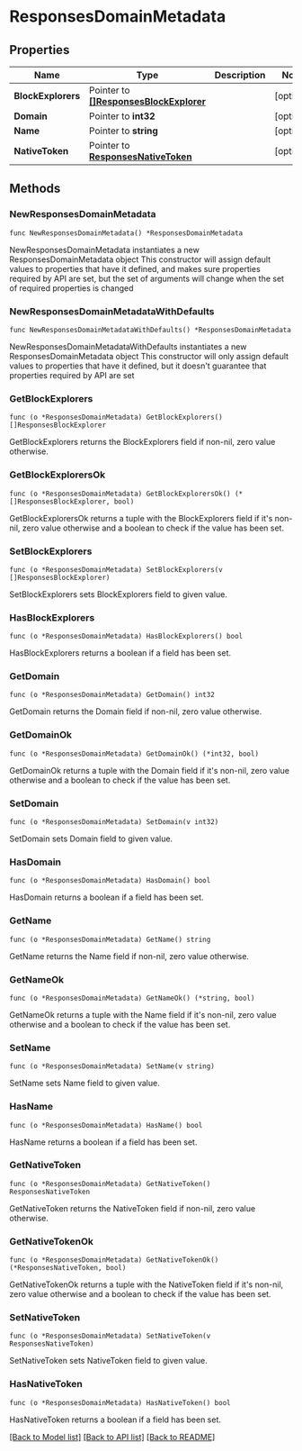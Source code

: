 # ResponsesDomainMetadata

## Properties

Name | Type | Description | Notes
------------ | ------------- | ------------- | -------------
**BlockExplorers** | Pointer to [**[]ResponsesBlockExplorer**](ResponsesBlockExplorer.md) |  | [optional] 
**Domain** | Pointer to **int32** |  | [optional] 
**Name** | Pointer to **string** |  | [optional] 
**NativeToken** | Pointer to [**ResponsesNativeToken**](ResponsesNativeToken.md) |  | [optional] 

## Methods

### NewResponsesDomainMetadata

`func NewResponsesDomainMetadata() *ResponsesDomainMetadata`

NewResponsesDomainMetadata instantiates a new ResponsesDomainMetadata object
This constructor will assign default values to properties that have it defined,
and makes sure properties required by API are set, but the set of arguments
will change when the set of required properties is changed

### NewResponsesDomainMetadataWithDefaults

`func NewResponsesDomainMetadataWithDefaults() *ResponsesDomainMetadata`

NewResponsesDomainMetadataWithDefaults instantiates a new ResponsesDomainMetadata object
This constructor will only assign default values to properties that have it defined,
but it doesn't guarantee that properties required by API are set

### GetBlockExplorers

`func (o *ResponsesDomainMetadata) GetBlockExplorers() []ResponsesBlockExplorer`

GetBlockExplorers returns the BlockExplorers field if non-nil, zero value otherwise.

### GetBlockExplorersOk

`func (o *ResponsesDomainMetadata) GetBlockExplorersOk() (*[]ResponsesBlockExplorer, bool)`

GetBlockExplorersOk returns a tuple with the BlockExplorers field if it's non-nil, zero value otherwise
and a boolean to check if the value has been set.

### SetBlockExplorers

`func (o *ResponsesDomainMetadata) SetBlockExplorers(v []ResponsesBlockExplorer)`

SetBlockExplorers sets BlockExplorers field to given value.

### HasBlockExplorers

`func (o *ResponsesDomainMetadata) HasBlockExplorers() bool`

HasBlockExplorers returns a boolean if a field has been set.

### GetDomain

`func (o *ResponsesDomainMetadata) GetDomain() int32`

GetDomain returns the Domain field if non-nil, zero value otherwise.

### GetDomainOk

`func (o *ResponsesDomainMetadata) GetDomainOk() (*int32, bool)`

GetDomainOk returns a tuple with the Domain field if it's non-nil, zero value otherwise
and a boolean to check if the value has been set.

### SetDomain

`func (o *ResponsesDomainMetadata) SetDomain(v int32)`

SetDomain sets Domain field to given value.

### HasDomain

`func (o *ResponsesDomainMetadata) HasDomain() bool`

HasDomain returns a boolean if a field has been set.

### GetName

`func (o *ResponsesDomainMetadata) GetName() string`

GetName returns the Name field if non-nil, zero value otherwise.

### GetNameOk

`func (o *ResponsesDomainMetadata) GetNameOk() (*string, bool)`

GetNameOk returns a tuple with the Name field if it's non-nil, zero value otherwise
and a boolean to check if the value has been set.

### SetName

`func (o *ResponsesDomainMetadata) SetName(v string)`

SetName sets Name field to given value.

### HasName

`func (o *ResponsesDomainMetadata) HasName() bool`

HasName returns a boolean if a field has been set.

### GetNativeToken

`func (o *ResponsesDomainMetadata) GetNativeToken() ResponsesNativeToken`

GetNativeToken returns the NativeToken field if non-nil, zero value otherwise.

### GetNativeTokenOk

`func (o *ResponsesDomainMetadata) GetNativeTokenOk() (*ResponsesNativeToken, bool)`

GetNativeTokenOk returns a tuple with the NativeToken field if it's non-nil, zero value otherwise
and a boolean to check if the value has been set.

### SetNativeToken

`func (o *ResponsesDomainMetadata) SetNativeToken(v ResponsesNativeToken)`

SetNativeToken sets NativeToken field to given value.

### HasNativeToken

`func (o *ResponsesDomainMetadata) HasNativeToken() bool`

HasNativeToken returns a boolean if a field has been set.


[[Back to Model list]](../README.md#documentation-for-models) [[Back to API list]](../README.md#documentation-for-api-endpoints) [[Back to README]](../README.md)


